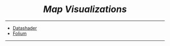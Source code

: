 <i><h1 align='center'>Map Visualizations</h1></i>
<hr>

- [Datashader](https://github.com/TrentinoS/Visualization/tree/main/35.%20Map%20Visualizations/Datashader)
- [Folium](https://github.com/TrentinoS/Visualization/tree/main/35.%20Map%20Visualizations/Folium)


<hr>
